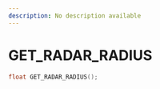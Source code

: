 ```yaml
---
description: No description available 
---
```


# GET_RADAR_RADIUS

```cpp
float GET_RADAR_RADIUS();
```